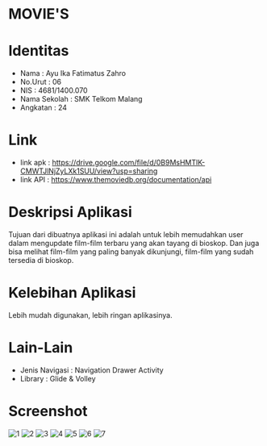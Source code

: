 # MOVIE'S

# Identitas 
- Nama          : Ayu Ika Fatimatus Zahro
- No.Urut       : 06
- NIS           : 4681/1400.070 
- Nama Sekolah  : SMK Telkom Malang
- Angkatan      : 24

# Link
- link apk : https://drive.google.com/file/d/0B9MsHMTlK-CMWTJlNjZyLXk1SUU/view?usp=sharing
- link API : https://www.themoviedb.org/documentation/api

# Deskripsi Aplikasi
Tujuan dari dibuatnya aplikasi ini adalah untuk lebih memudahkan user dalam mengupdate film-film terbaru yang akan tayang di bioskop. Dan juga bisa melihat film-film yang paling banyak dikunjungi, film-film yang sudah tersedia di bioskop. 

# Kelebihan Aplikasi
Lebih mudah digunakan, lebih ringan aplikasinya. 

# Lain-Lain
- Jenis Navigasi : Navigation Drawer Activity
- Library : Glide & Volley

# Screenshot
![1](https://cloud.githubusercontent.com/assets/22068394/26042599/02285f2a-3961-11e7-85e2-3c8e0b2a422c.jpeg)
![2](https://cloud.githubusercontent.com/assets/22068394/26042600/022cd848-3961-11e7-8217-cf1021102d52.jpeg)
![3](https://cloud.githubusercontent.com/assets/22068394/26042601/022d51e2-3961-11e7-9aff-746780776315.jpeg)
![4](https://cloud.githubusercontent.com/assets/22068394/26042598/01e1f044-3961-11e7-9f96-0af815f9015d.jpeg)
![5](https://cloud.githubusercontent.com/assets/22068394/26042623/20a058e0-3961-11e7-9be5-5784ac1b12a0.jpeg)
![6](https://cloud.githubusercontent.com/assets/22068394/26042621/202f2648-3961-11e7-80a2-53e15e6e6b85.jpeg)
![7](https://cloud.githubusercontent.com/assets/22068394/26042622/202fa230-3961-11e7-8526-664c4598b536.jpeg)


